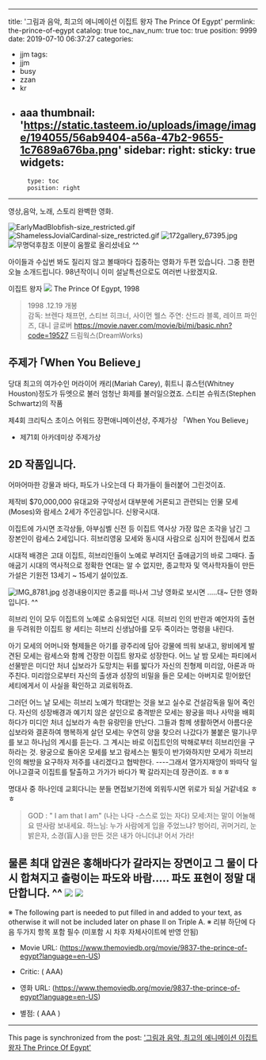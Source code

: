 
---
title: '그림과 음악, 최고의 에니메이션 이집트 왕자 The Prince Of Egypt'
permlink: the-prince-of-egypt
catalog: true
toc_nav_num: true
toc: true
position: 9999
date: 2019-07-10 06:37:27
categories:
- jjm
tags:
- jjm
- busy
- zzan
- kr
- aaa
thumbnail: 'https://static.tasteem.io/uploads/image/image/194055/56ab9404-a56a-47b2-9655-1c7689a676ba.png'
sidebar:
    right:
        sticky: true
widgets:
    -
        type: toc
        position: right
---


영상,음악, 노래, 스토리 완벽한 영화. 

![EarlyMadBlobfish-size_restricted.gif](https://static.tasteem.io/uploads/image/image/194055/56ab9404-a56a-47b2-9655-1c7689a676ba.png)
![ShamelessJovialCardinal-size_restricted.gif](https://static.tasteem.io/uploads/image/image/194056/56ab9404-a56a-47b2-9655-1c7689a676ba.png)
![172gallery_67395.jpg](https://static.tasteem.io/uploads/image/image/194053/56ab9404-a56a-47b2-9655-1c7689a676ba.jpeg)
![무명덕후참조](https://theqoo.net/square/854428047)
이분이 움짤로 올리셨네요 ^^

아이들과 수십번 봐도 질리지 않고 볼때마다 집중하는 영화가 두편 있습니다.
그중 한편 오늘 소개드립니다.
98년작이니 이미 설날특선으로도 여러번 나왔겠지요. 


이집트 왕자
 ![](https://cdn.steemitimages.com/DQmaGKWiS5n6KZzFWY1sL1c331nEJ2qu87xunLZTcfw72r5/image.png)
The Prince Of Egypt, 1998
>  1998 .12.19 개봉  
> 감독: 브렌다 채프먼, 스티브 히크너, 사이먼 웰스
> 주연: 산드라 블록, 레이프 파인즈, 대니 글로버
https://movie.naver.com/movie/bi/mi/basic.nhn?code=19527
드림웍스(DreamWorks) 

## 주제가 ｢When You Believe｣
 당대 최고의 여가수인 머라이어 캐리(Mariah Carey), 휘트니 휴스턴(Whitney Houston)정도가  듀엣으로 불러 엄청난 화제를 불러일으켰죠. 스티븐 슈워츠(Stephen Schwartz)의 작품

 제4회 크리틱스 초이스 어워드 장편애니메이션상, 주제가상 「When You Believe」
- 제71회 아카데미상 주제가상

 ## 2D 작품입니다.
어마어마한 강물과 바다, 파도가 나오는데 다 화가들이 들러붙어 그린것이죠. 

제작비 $70,000,000
유대교와 구약성서 대부분에 거론되고 관련되는 인물 모세(Moses)와 람세스 2세가  주인공입니다. 신왕국시대. 

이집트에 가시면 조각상들, 아부심벨 신전 등 이집트 역사상 가장 많은 조각을 남긴 그 장본인이 람세스 2세입니다.
히브리영웅 모세와 동시대 사람으로 심지어 한집에서 컸죠

 시대적 배경은 고대 이집트, 히브리인들이 노예로 부려지던 출애굽기의 바로 그때다. 출애굽기 시대의 역사적으로 정확한 연대는 알 수 없지만,  종교학자 및 역사학자들이 만든 가설은 기원전 13세기 ~ 15세기 설이있죠.


![IMG_8781.jpg](https://cdn.steemitimages.com/DQmfERHWCac8whKJ1erAKoAAjWB9CReEyTV2g3Z7oevDapL/IMG_8781.jpg)
성경내용이지만 종교를 떠나서 그냥 영화로 보시면 .....대~ 단한 영화입니다. ^^


  히브리 인이 모두 이집트의 노예로 소유되었던 시대. 히브리 인의 반란과 예언자의 출현을 두려워한 이집트 왕 세티는 히브리 신생남아를 모두 죽이라는 명령을 내린다. 

아기 모세의 어머니와 형제들은 아기를 광주리에 담아 강물에 띄워 보내고, 왕비에게 발견된 모세는 람세스와 함께 건장한 이집트 왕자로 성장한다. 어느 날 밤 모세는 파티에서 선물받은 미디안 처녀 십보라가 도망치는 뒤를 밟다가 자신의 친형제 미리암, 아론과 마주친다. 미리암으로부터 자신의 출생과 성장의 비밀을 들은 모세는 아버지로 믿어왔던 세티에게서 이 사실을 확인하고 괴로워하죠.

  그러던 어느 날 모세는 히브리 노예가 학대받는 것을 보고 실수로 건설감독을 
밀어 죽인다. 자신의 성장배경과 예기치 않은 살인으로 충격받은 모세는 왕궁을 떠나 사막을 배회하다가 미디안 처녀 십보라가 속한 유랑민을 만난다. 그들과 함께 생활하면서 아름다운 십보라와 결혼하여 행복하게 살던 모세는 우연히 양을 찾으러 나갔다가 불붙은 떨기나무를 보고 하나님의 계시를 듣는다. 그 계시는 바로 이집트인의 박해로부터 히브리인을 구하라는 것. 왕궁으로 돌아온 모세를 보고 람세스는 뛸듯이 반가와하지만 모세가 히브리인의 해방을 요구하자 저주를 내리겠다고 협박한다. ----그래서 열가지재앙이 똬따닥 일어나고결국 이집트를  탈출하고 가가가 바다가 똭  갈라지는데 장관이죠. ㅎㅎㅎ

명대사 중 하나인데 교회다니는 분들 면접보기전에 외워두시면 위로가 되실 거같네요 ㅎㅎ
 
> GOD : " I am that I am" (나는 나다 -스스로 있는 자다)
> 모세:저는 말이 어눌해요 딴사람 보내세요.
>  하느님: 누가 사람에게 입을 주었느냐? 벙어리, 귀머거리, 눈 밝은자, 소경(盲人)을 만든 것은 내가 아니더냐! 어서 가라!

물론 최대 압권은 홍해바다가 갈라지는 장면이고 그 물이 다시 합쳐지고 출렁이는 파도와 바람.....
파도 표현이 정말 대단합니다. ^^
![](https://cdn.steemitimages.com/DQmf8mfyRwZZ58dSeX1njBEU4LdRVXNYrZzptkQg1UPqSh2/image.png)
![](https://cdn.steemitimages.com/DQmexwueA3AmKL37qzjdpgB8zf5ZA8TjPk3GCE6jJ3dhQtu/image.png)
---
※ The following part is needed to put filled in and added to your text, as otherwise it will not be included later on phase II on Triple A.
※ 리뷰 하단에 다음 두가지 항목 포함 필수 (미포함 시 차후 자체사이트에 반영 안됨)

* Movie URL: (https://www.themoviedb.org/movie/9837-the-prince-of-egypt?language=en-US)
* Critic: ( AAA)

* 영화 URL: (https://www.themoviedb.org/movie/9837-the-prince-of-egypt?language=en-US)
* 별점: ( AAA )

- - -

This page is synchronized from the post: ['그림과 음악, 최고의 에니메이션 이집트 왕자 The Prince Of Egypt'](https://steemit.com/@raah/the-prince-of-egypt)
